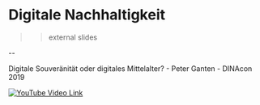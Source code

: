 # Digitale Nachhaltigkeit

>> external slides

--

Digitale Souveränität oder digitales Mittelalter? - Peter Ganten - DINAcon 2019

[![YouTube Video Link](https://img.youtube.com/vi/YsAy80igzTI/0.jpg)](https://www.youtube.com/watch?v=YsAy80igzTI)

